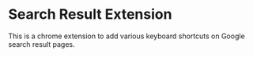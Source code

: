 Search Result Extension
=====================

This is a chrome extension to add various keyboard shortcuts on Google search result pages.
